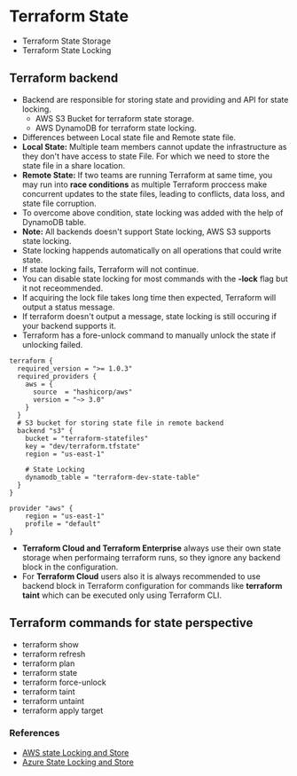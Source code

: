 # Terraform State
- Terraform State Storage
- Terraform State Locking

## Terraform backend
- Backend are responsible for storing state and providing and API for state locking.
  - AWS S3 Bucket for terraform state storage.
  - AWS DynamoDB for terraform state locking.
- Differences between Local state file and Remote state file.
- **Local State:** Multiple team members cannot update the infrastructure as they don't have access to state File. For which we need to store the state file in a share location.
- **Remote State:** If two teams are running Terraform at same time, you may run into **race conditions** as multiple Terraform proccess make concurrent updates to the state files, leading to conflicts, data loss, and state file corruption.
- To overcome above condition, state locking was added with the help of DynamoDB table.
- **Note:** All backends doesn't support State locking, AWS S3 supports state locking.
- State locking happends automatically on all operations that could write state.
- If state locking fails, Terraform will not continue.
- You can disable state locking for most commands with the **-lock** flag but it not receommended.
- If acquiring the lock file takes long time then expected, Terraform will output a status message.
- If terraform doesn't output a message, state locking is still occuring if your backend supports it.
- Terraform has a fore-unlock command to manually unlock the state if unlocking failed.
```
terraform {
  required_version = ">= 1.0.3"
  required_providers {
    aws = {
      source  = "hashicorp/aws"
      version = "~> 3.0"
    }
  }
  # S3 bucket for storing state file in remote backend
  backend "s3" {
    bucket = "terraform-statefiles"
    key = "dev/terraform.tfstate"
    region = "us-east-1"

    # State Locking
    dynamodb_table = "terraform-dev-state-table"
  }
}

provider "aws" {
    region = "us-east-1"
    profile = "default"
}
```
- **Terraform Cloud and Terraform Enterprise** always use their own state storage when performaing terraform runs, so they ignore any backend block in the configuration.
- For **Terraform Cloud** users also it is always recommended to use backend block in Terraform configuration for commands like **terraform taint** which can be executed only using Terraform CLI.

## Terraform commands for state perspective
- terraform show
- terraform refresh
- terraform plan
- terraform state
- terraform force-unlock
- terraform taint
- terraform untaint
- terraform apply target

### References
- [AWS state Locking and Store](https://www.terraform.io/docs/language/settings/backends/s3.html)
- [Azure State Locking and Store](https://docs.microsoft.com/en-us/azure/developer/terraform/store-state-in-azure-storage?tabs=azure-cli)
